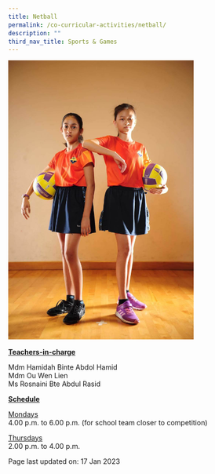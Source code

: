 ```yaml
---
title: Netball
permalink: /co-curricular-activities/netball/
description: ""
third_nav_title: Sports & Games
---
```


<img style="width: 75%;" src="/images/netball.jpeg">
<p><u><strong>Teachers-in-charge</strong></u></p>
<p>Mdm Hamidah Binte Abdol Hamid<br />Mdm Ou Wen Lien<br />Ms Rosnaini Bte Abdul Rasid</p>
<p><u><strong>Schedule</strong></u></p>
<p><u>Mondays</u><br />4.00 p.m. to 6.00 p.m. (for school team closer to competition)</p>
<p><u>Thursdays</u><br />2.00 p.m. to 4.00 p.m.</p>

<p>Page last updated on: 17 Jan 2023</p>